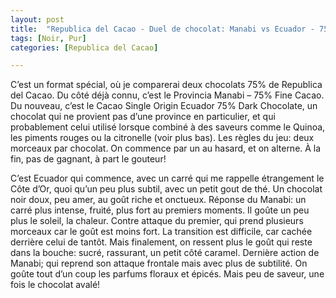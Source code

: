 ```yaml
---
layout: post
title:  "Republica del Cacao - Duel de chocolat: Manabi vs Ecuador - 75% Fine Cacao"
tags: [Noir, Pur] 
categories: [Republica del Cacao]

---
```



C’est un format spécial, où je comparerai deux chocolats 75% de Republica del Cacao.
Du côté déjà connu, c’est le Provincia Manabi – 75% Fine Cacao. Du nouveau, c’est le Cacao Single Origin Ecuador 75% Dark Chocolate, un chocolat qui ne provient pas d’une province en particulier, et qui probablement celui utilisé lorsque combiné à des saveurs comme le Quinoa, les piments rouges ou la citronelle (voir plus bas).
Les règles du jeu: deux morceaux par chocolat. On commence par un au hasard, et on alterne. À la fin, pas de gagnant, à part le gouteur!

C’est Ecuador qui commence, avec un carré qui me rappelle étrangement le Côte d’Or, quoi qu’un peu plus subtil, avec un petit gout de thé.  Un chocolat noir doux, peu amer, au goût riche et onctueux.
Réponse du Manabi: un carré plus intense, fruité, plus fort au premiers moments. Il goûte un peu plus le soleil, la chaleur.
Contre attaque du premier, qui prend plusieurs morceaux car le goût est moins fort. La transition est difficile, car cachée derrière celui de tantôt. Mais finalement, on ressent plus le goût qui reste dans la bouche: sucré, rassurant, un petit côté caramel.
Dernière action de Manabi; qui reprend son attaque frontale mais avec plus de subtilité. On goûte tout d’un coup les parfums floraux et épicés. Mais peu de saveur, une fois le chocolat avalé!